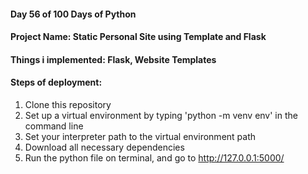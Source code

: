 #### Day 56 of 100 Days of Python
#### Project Name: Static Personal Site using Template and Flask
#### Things i implemented: Flask, Website Templates

#### Steps of deployment:
1. Clone this repository
2. Set up a virtual environment by typing 'python -m venv env' in the command line
3. Set your interpreter path to the virtual environment path
4. Download all necessary dependencies
5. Run the python file on terminal, and go to http://127.0.0.1:5000/